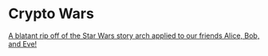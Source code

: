 # Crypto Wars

[A blatant rip off of the Star Wars story arch applied to our friends Alice, Bob, and Eve!](https://github.com/burrrata/the_cryptoeconomics_cookbook/blob/master/src/intro.md)
